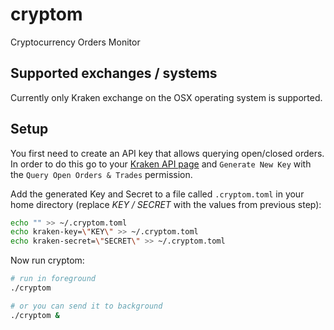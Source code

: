 # cryptom

Cryptocurrency Orders Monitor

## Supported exchanges / systems

Currently only Kraken exchange on the OSX operating system is supported.

## Setup

You first need to create an API key that allows querying open/closed
orders. In order to do this go to  your
[Kraken API page](https://www.kraken.com/u/settings/api) and
`Generate New Key` with the `Query Open Orders & Trades` permission.

Add the generated Key and Secret to a file called `.cryptom.toml` in
your home directory (replace *KEY / SECRET* with the values from
previous step):

```bash
echo "" >> ~/.cryptom.toml
echo kraken-key=\"KEY\" >> ~/.cryptom.toml
echo kraken-secret=\"SECRET\" >> ~/.cryptom.toml
```

Now run cryptom:

```bash
# run in foreground
./cryptom

# or you can send it to background
./cryptom &
```